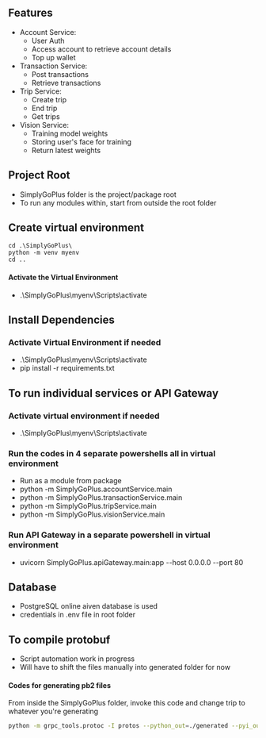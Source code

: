 
## Features
- Account Service:
    - User Auth
    - Access account to retrieve account details
    - Top up wallet
- Transaction Service:
    - Post transactions
    - Retrieve transactions
- Trip Service:
    - Create trip
    - End trip
    - Get trips
- Vision Service:
    - Training model weights
    - Storing user's face for training
    - Return latest weights

## Project Root
- SimplyGoPlus folder is the project/package root
- To run any modules within, start from outside the root folder

## Create virtual environment
```shell
cd .\SimplyGoPlus\
python -m venv myenv
cd ..
```
#### Activate the Virtual Environment
- .\SimplyGoPlus\myenv\Scripts\activate

## Install Dependencies
### Activate Virtual Environment if needed
- .\SimplyGoPlus\myenv\Scripts\activate
- pip install -r requirements.txt

## To run individual services or API Gateway
### Activate virtual environment if needed
- .\SimplyGoPlus\myenv\Scripts\activate

### Run the codes in 4 separate powershells all in virtual environment
- Run as a module from package 
- python -m SimplyGoPlus.accountService.main
- python -m SimplyGoPlus.transactionService.main
- python -m SimplyGoPlus.tripService.main
- python -m SimplyGoPlus.visionService.main

### Run API Gateway in a separate powershell in virtual environment
- uvicorn SimplyGoPlus.apiGateway.main:app --host 0.0.0.0 --port 80

## Database
- PostgreSQL online aiven database is used
- credentials in .env file in root folder

## To compile protobuf
- Script automation work in progress
- Will have to shift the files manually into generated folder for now
#### Codes for generating pb2 files
From inside the SimplyGoPlus folder, invoke this code and change trip to whatever you're generating
```sh
python -m grpc_tools.protoc -I protos --python_out=./generated --pyi_out=./generated --grpc_python_out=./generated protos/trip.proto
```
